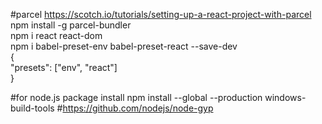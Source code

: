 #parcel
https://scotch.io/tutorials/setting-up-a-react-project-with-parcel  
npm install -g parcel-bundler  
npm i react react-dom  
npm i babel-preset-env babel-preset-react --save-dev  
{  
  "presets": ["env", "react"]  
}  

#for node.js package install
npm install --global --production windows-build-tools
#https://github.com/nodejs/node-gyp
